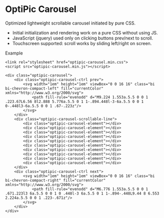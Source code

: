 # OptiPic Carousel
Optimized lightweight scrollable carousel initiated by pure CSS.

* Initial initialization and rendering work on a pure CSS without using JS.
* JavaScript (jquery) used only on clicking buttons prev/next to scroll.
* Touchscreen supported: scroll works by sliding left/right on screen.

Example
```
<link rel="stylesheet" href="optipic-carousel.min.css">
<script src="optipic-carousel.min.js"></script>

<div class="optipic-carousel">
    <div class="optipic-carousel-ctrl prev">
        <svg width="1em" height="1em" viewBox="0 0 16 16" class="bi bi-chevron-compact-left" fill="currentColor" xmlns="http://www.w3.org/2000/svg">
            <path fill-rule="evenodd" d="M9.224 1.553a.5.5 0 0 1 .223.67L6.56 8l2.888 5.776a.5.5 0 1 1-.894.448l-3-6a.5.5 0 0 1 0-.448l3-6a.5.5 0 0 1 .67-.223z"/>
        </svg>
    </div>
    <div class="optipic-carousel-scrollable-line">
        <div class="optipic-carousel-element"></div>
        <div class="optipic-carousel-element"></div>
        <div class="optipic-carousel-element"></div>
        <div class="optipic-carousel-element"></div>
        <div class="optipic-carousel-element"></div>
        <div class="optipic-carousel-element"></div>
        <div class="optipic-carousel-element"></div>
        <div class="optipic-carousel-element"></div>
        <div class="optipic-carousel-element"></div>
        <div class="optipic-carousel-element"></div>
    </div>
    <div class="optipic-carousel-ctrl next">
        <svg width="1em" height="1em" viewBox="0 0 16 16" class="bi bi-chevron-compact-right" fill="currentColor" xmlns="http://www.w3.org/2000/svg">
            <path fill-rule="evenodd" d="M6.776 1.553a.5.5 0 0 1 .671.223l3 6a.5.5 0 0 1 0 .448l-3 6a.5.5 0 1 1-.894-.448L9.44 8 6.553 2.224a.5.5 0 0 1 .223-.671z"/>
        </svg>
    </div>
</div>
```

